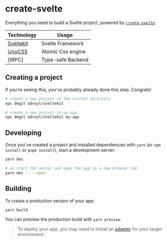 # create-svelte

Everything you need to build a Svelte project, powered by [`create-svelte`](https://github.com/sveltejs/kit/tree/master/packages/create-svelte).

| Technology  | Usage             |
| ----------- | ----------------- |
| [Sveltekit] | Svelte Framework  |
| [UnoCSS]    | Atomic Css engine |
| [tRPC]      | Type-safe Backend |


## Creating a project

If you're seeing this, you've probably already done this step. Congrats!

```bash
# create a new project in the current directory
npx degit adroyt/sveltekit

# create a new project in my-app
npx degit adroyt/sveltekit my-app
```

## Developing

Once you've created a project and installed dependencies with `yarn` (or `npm install` or `pnpm install`), start a development server:

```bash
yarn dev

# or start the server and open the app in a new browser tab
yarn dev -- --open
```

## Building

To create a production version of your app:

```bash
yarn build
```

You can preview the production build with `yarn preview`.

> To deploy your app, you may need to install an [adapter](https://kit.svelte.dev/docs/adapters) for your target environment.

[sveltekit]: https://kit.svelte.dev
[unocss]: https://github.com/unocss/unocss
[vanilla extract]: https://vanilla-extract.style
